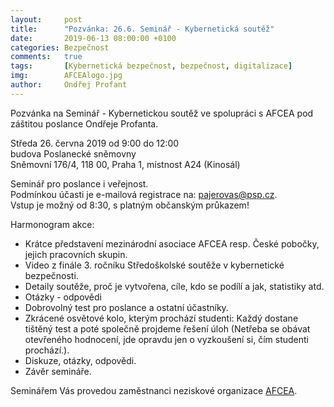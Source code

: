 ```yaml
---
layout:     post
title:      "Pozvánka: 26.6. Seminář - Kybernetická soutěž"
date:       2019-06-13 08:00:00 +0100
categories: Bezpečnost
comments:   true
tags:       [Kybernetická bezpečnost, bezpečnost, digitalizace]
img:        AFCEAlogo.jpg
author:     Ondřej Profant
---
```


Pozvánka na Seminář - Kybernetickou soutěž ve spolupráci s AFCEA pod záštitou poslance Ondřeje Profanta.

<!--more-->

Středa 26. června 2019 od 9:00 do 12:00  
budova Poslanecké sněmovny  
Sněmovní 176/4, 118 00, Praha 1, místnost A24 (Kinosál)

Seminář pro poslance i veřejnost.  
Podmínkou účasti je e-mailová registrace na: [pajerovas@psp.cz](mailto:pajerovas@psp.cz).  
Vstup je možný od 8:30, s platným občanským průkazem!

Harmonogram akce:
- Krátce představení mezinárodní asociace AFCEA resp. České pobočky, jejich pracovních skupin.
- Video z finále 3. ročníku Středoškolské soutěže v kybernetické bezpečnosti.
- Detaily soutěže, proč je vytvořena, cíle, kdo se podílí a jak, statistiky atd.
- Otázky - odpovědi
- Dobrovolný test pro poslance a ostatní účastníky.
- Zkrácené osvětové kolo, kterým prochází studenti: Každý dostane tištěný test a poté společně projdeme řešení úloh (Netřeba se obávat otevřeného hodnocení, jde opravdu jen o vyzkoušení si, čím studenti prochází.).
- Diskuze, otázky, odpovědi.
- Závěr semináře.

Seminářem Vás provedou zaměstnanci neziskové organizace [AFCEA](https://www.afcea.cz).
